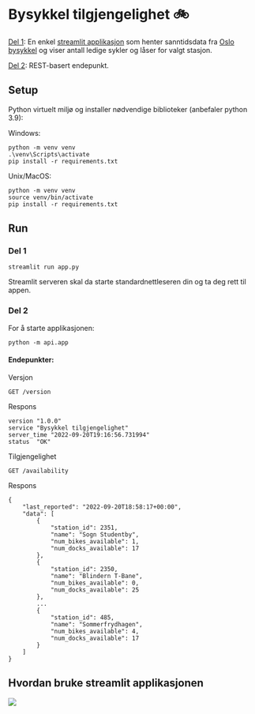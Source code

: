 # Bysykkel tilgjengelighet 🚲
[Del 1](#del-1): En enkel [streamlit applikasjon](https://github.com/streamlit/streamlit)  som henter sanntidsdata fra [Oslo bysykkel](https://oslobysykkel.no/apne-data/sanntid) og viser antall ledige sykler og låser for valgt stasjon. 

[Del 2](#del-2): REST-basert endepunkt.

## Setup

Python virtuelt miljø og installer nødvendige biblioteker (anbefaler python 3.9):

Windows:

```
python -m venv venv
.\venv\Scripts\activate
pip install -r requirements.txt
```

Unix/MacOS:
```
python -m venv venv
source venv/bin/activate
pip install -r requirements.txt
```
## Run
### Del 1
```
streamlit run app.py
```

Streamlit serveren skal da starte standardnettleseren din og ta deg rett til appen.

### Del 2
For å starte applikasjonen:
```
python -m api.app
```
#### Endepunkter:
Versjon
```
GET /version
```
Respons
```
version	"1.0.0"
service	"Bysykkel tilgjengelighet"
server_time	"2022-09-20T19:16:56.731994"
status	"OK"
```

Tilgjengelighet
```
GET /availability
```
Respons
```
{
    "last_reported": "2022-09-20T18:58:17+00:00",
    "data": [
        {
            "station_id": 2351,
            "name": "Sogn Studentby",
            "num_bikes_available": 1,
            "num_docks_available": 17
        },
        {
            "station_id": 2350,
            "name": "Blindern T-Bane",
            "num_bikes_available": 0,
            "num_docks_available": 25
        }, 
        ...
        {
            "station_id": 485,
            "name": "Sommerfrydhagen",
            "num_bikes_available": 4,
            "num_docks_available": 17
        }
    ]
}
```
## Hvordan bruke streamlit applikasjonen
![](demo.gif)

